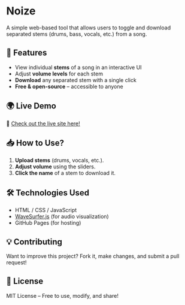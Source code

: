 #  Noize  

A simple web-based tool that allows users to toggle and download separated stems (drums, bass, vocals, etc.) from a song.  

## 🚀 Features
- View individual **stems** of a song in an interactive UI  
- Adjust **volume levels** for each stem  
- **Download** any separated stem with a single click  
- **Free & open-source** – accessible to anyone  

## 🌍 Live Demo
🔗 [Check out the live site here!](https://your-username.github.io/your-repo-name/)  

## 📥 How to Use?
1. **Upload stems** (drums, vocals, etc.).  
2. **Adjust volume** using the sliders.  
3. **Click the name** of a stem to download it.  

## 🛠️ Technologies Used
- HTML / CSS / JavaScript  
- [WaveSurfer.js](https://wavesurfer-js.org/) (for audio visualization)  
- GitHub Pages (for hosting)  

## 💡 Contributing
Want to improve this project? Fork it, make changes, and submit a pull request!  

## 📄 License
MIT License – Free to use, modify, and share!  

